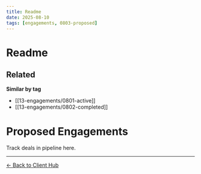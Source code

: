 ```yaml
---
title: Readme
date: 2025-08-10
tags: [engagements, 0803-proposed]
---
```

# Readme

<!-- RELATED:START -->

## Related
**Similar by tag**
- [[13-engagements/0801-active]]
- [[13-engagements/0802-completed]]

<!-- RELATED:END -->














# Proposed Engagements
Track deals in pipeline here.

---
[← Back to Client Hub](https://www.builtbyrays.com/Client-Vault/portal)